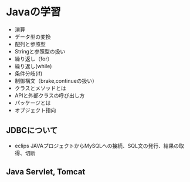 # Javaの学習
- 演算
- データ型の変換
- 配列と参照型
- Stringと参照型の扱い
- 繰り返し（for）
- 繰り返し(while)
- 条件分岐(if)
- 制御構文（brake,continueの扱い）
- クラスとメソッドとは
- APIと外部クラスの呼び出し方
- パッケージとは
- オブジェクト指向

## JDBCについて
- eclips JAVAプロジェクトからMySQLへの接続、SQL文の発行、結果の取得、切断

## Java Servlet, Tomcat
